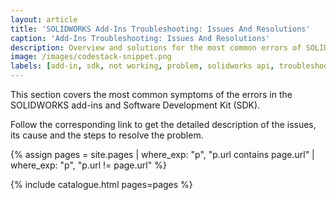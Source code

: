 ```yaml
---
layout: article
title: 'SOLIDWORKS Add-Ins Troubleshooting: Issues And Resolutions'
caption: 'Add-Ins Troubleshooting: Issues And Resolutions'
description: Overview and solutions for the most common errors of SOLIDWORKS add-ins and SDK
image: /images/codestack-snippet.png
labels: [add-in, sdk, not working, problem, solidworks api, troubleshooting]
---
```

This section covers the most common symptoms of the errors in the SOLIDWORKS add-ins and Software Development Kit (SDK).

Follow the corresponding link to get the detailed description of the issues, its cause and the steps to resolve the problem.

{% assign pages = site.pages | where_exp: "p", "p.url contains page.url" | where_exp: "p", "p.url != page.url" %}

{% include catalogue.html pages=pages %}
